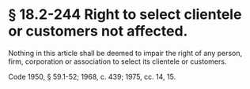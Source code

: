 # § 18.2-244 Right to select clientele or customers not affected.

<p>Nothing in this article shall be deemed to impair the right of any person, firm, corporation or association to select its clientele or customers.</p><p>Code 1950, § 59.1-52; 1968, c. 439; 1975, cc. 14, 15.</p>